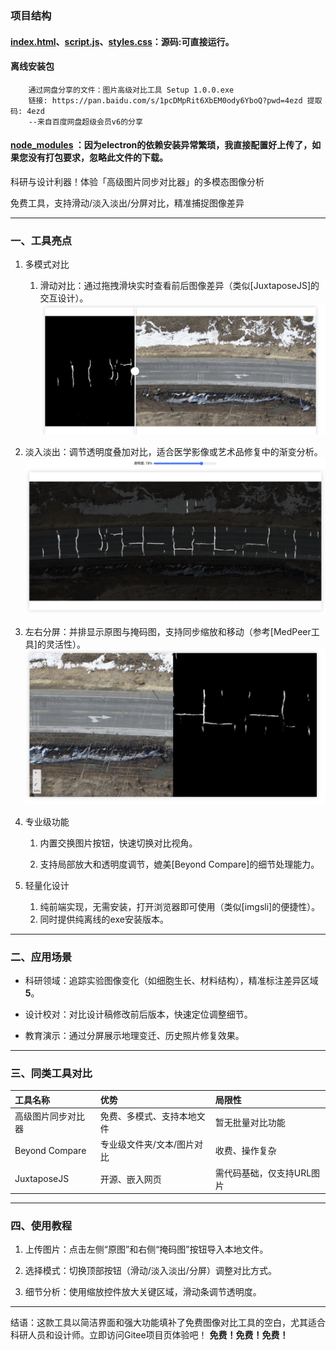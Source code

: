 ### 项目结构
#### [index.html](index.html)、[script.js](script.js)、[styles.css](styles.css)：源码:可直接运行。
#### 离线安装包
        通过网盘分享的文件：图片高级对比工具 Setup 1.0.0.exe
        链接: https://pan.baidu.com/s/1pcDMpRit6XbEM0ody6YboQ?pwd=4ezd 提取码: 4ezd 
        --来自百度网盘超级会员v6的分享
#### [node_modules](node_modules) ：因为electron的依赖安装异常繁琐，我直接配置好上传了，如果您没有打包要求，忽略此文件的下载。

科研与设计利器！体验「高级图片同步对比器」的多模态图像分析​​

免费工具，支持滑动/淡入淡出/分屏对比，精准捕捉图像差异


---

### 一、工具亮点

1. ​​多模式对比​​

    1. ​​滑动对比​​：通过拖拽滑块实时查看前后图像差异（类似[JuxtaposeJS]的交互设计）。
     ![img.png](img.png)


2. ​​淡入淡出​​：调节透明度叠加对比，适合医学影像或艺术品修复中的渐变分析。
       ![img_1.png](img_1.png)

3. ​​左右分屏​​：并排显示原图与掩码图，支持同步缩放和移动（参考[MedPeer工具]的灵活性）。
   ![img_2.png](img_2.png)


4. ​​专业级功能​​

    1. 内置​​交换图片​​按钮，快速切换对比视角。

    2. 支持​​局部放大​​和透明度调节，媲美[Beyond Compare]的细节处理能力。

5. ​​轻量化设计​​

    1. 纯前端实现，无需安装，打开浏览器即可使用（类似[imgsli]的便捷性）。
    2. 同时提供纯离线的exe安装版本。



---

### 二、应用场景

* ​​科研领域​​：追踪实验图像变化（如细胞生长、材料结构），精准标注差异区域**5**。

* ​​设计校对​​：对比设计稿修改前后版本，快速定位调整细节。

* ​​教育演示​​：通过分屏展示地理变迁、历史照片修复效果。


---

### 三、同类工具对比

|工具名称|优势|局限性|
|:----|:----|:----|
|高级图片同步对比器|免费、多模式、支持本地文件|暂无批量对比功能|
|Beyond Compare|专业级文件夹/文本/图片对比|收费、操作复杂|
|JuxtaposeJS|开源、嵌入网页|需代码基础，仅支持URL图片|


---

### 四、使用教程

1. ​​上传图片​​：点击左侧“原图”和右侧“掩码图”按钮导入本地文件。

2. ​​选择模式​​：切换顶部按钮（滑动/淡入淡出/分屏）调整对比方式。

3. ​​细节分析​​：使用缩放控件放大关键区域，滑动条调节透明度。


---

​​结语​​：这款工具以简洁界面和强大功能填补了免费图像对比工具的空白，尤其适合科研人员和设计师。立即访问Gitee项目页体验吧！
**免费！免费！免费！**






